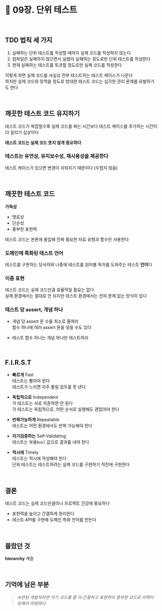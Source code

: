 # 📕 09장. 단위 테스트

<br />

## TDD 법칙 세 가지

1. 실패하는 단위 테스트를 작성할 때까지 실제 코드를 작성하지 않는다
2. 컴파일은 실패하지 않으면서 실행이 실패하는 정도로만 단위 테스트를 작성한다
3. 현재 실패하는 테스트를 토과할 정도로만 실제 코드를 작성한다

이렇게 하면 실제 코드를 사실상 전부 테스트하는 테스트 케이스가 나온다   
하지만 실제 코드와 맞먹을 정도로 방대한 테스트 코드는 심각한 관리 문제를 유발하기도 한다

<br />

## 깨끗한 테스트 코드 유지하기

테스트 코드가 복잡할수록 실제 코드를 짜는 시간보다 테스트 케이스를 추가하는 시간이 더 걸리기 십상이다

**테스트 코드는 실제 코드 못지 않게 중요하다**

### 테스트는 유연성, 유지보수성, 재사용성을 제공한다

테스트 케이스가 있으면 변경이 쉬워지기 때문이다 (두렵지 않음)

<br />

## 깨끗한 테스트 코드

**가독성**
- 명료성
- 단순성
- 풍부한 표현력

테스트 코드는 본론에 돌입해 진짜 필요한 자료 유형과 함수만 사용한다

### 도메인에 특화된 테스트 언어

테스트를 구현하는 당사자와 나중에 테스트를 읽어볼 독자를 도와주는 테스트 **언어**다

### 이중 표현

테스트 코드는 실제 코드만큼 효율적일 필요는 없다   
실제 환경에서는 절대로 안 되지만 테스트 환경에서는 전혀 문제 없는 방식이 있다

### 테스트 당 assert, 개념 하나

- 개념 당 assert 문 수를 최소로 줄여라   
함수 하나에 여러 assert 문을 넣을 수도 있다

- 테스트 함수 하나는 개념 하나만 테스트하라

<br />

## F.I.R.S.T

- **빠르게** Fast   
테스트는 빨라야 한다   
테스트가 느리면 자주 돌릴 엄두를 못 낸다

- **독립적으로** Independent   
각 테스트는 서로 의존하면 안 된다   
각 테스트는 독립적으로, 어떤 순서로 실행해도 괜찮아야 한다

- **반복가능하게** Repeatable   
테스트는 어떤 환경에서도 반복 가능해야 한다

- **자가검증하는** Self-Validating   
테스트는 부울```bool``` 값으로 결과를 내야 한다

- **적시에** Timely   
테스트는 적시에 작성해야 한다   
단위 테스트는 테스트하려는 실제 코드를 구현하기 직전에 구현한다

<br />

## 결론

테스트 코드는 실제 코드만큼이나 프로젝트 건강에 중요하다

- 표현력을 높이고 간결하게 정리한다
- 테스트 API를 구현해 도메인 특화 언어를 만든다

<br />

## 몰랐던 것

**hierarchy** 계층

<br />

## 기억에 남은 부분

> _숙련된 개발자라면 자기 코드를 좀 더 간결하고 표현력이 풍부한 코드로 리팩터링해야 마땅하다_
